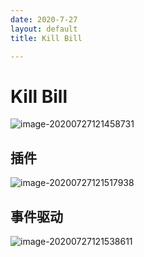 ```yaml
---
date: 2020-7-27
layout: default
title: Kill Bill

---
```


# Kill Bill

![image-20200727121458731](/Users/daitechang/Documents/garydai.github.com/_posts/pic/image-20200727121458731.png)

## 插件

![image-20200727121517938](/Users/daitechang/Documents/garydai.github.com/_posts/pic/image-20200727121517938.png)

## 事件驱动

![image-20200727121538611](/Users/daitechang/Documents/garydai.github.com/_posts/pic/image-20200727121538611.png)